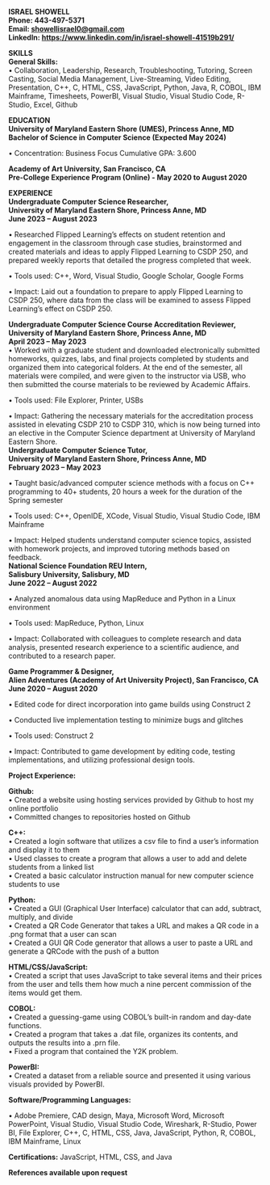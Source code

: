 **ISRAEL SHOWELL  
Phone: 443-497-5371  
Email: showellisrael0@gmail.com  
LinkedIn: https://www.linkedin.com/in/israel-showell-41519b291/**

**SKILLS  
General Skills:**  
• Collaboration, Leadership, Research, Troubleshooting, Tutoring, Screen Casting, Social Media Management, Live-Streaming, Video Editing, Presentation, C++, C, HTML, CSS, JavaScript, Python, Java, R, COBOL, IBM Mainframe, Timesheets, PowerBI, Visual Studio, Visual Studio Code, R-Studio, Excel, Github

**EDUCATION**  
**University of Maryland Eastern Shore (UMES), Princess Anne, MD  
Bachelor of Science in Computer Science (Expected May 2024)**

• Concentration: Business Focus Cumulative GPA: 3.600

**Academy of Art University, San Francisco, CA  
Pre-College Experience Program (Online) - May 2020 to August 2020**

**EXPERIENCE**  
**Undergraduate Computer Science Researcher,  
University of Maryland Eastern Shore, Princess Anne, MD  
June 2023 – August 2023**

• Researched Flipped Learning’s effects on student retention and engagement in the classroom through case studies, brainstormed and created materials and ideas to apply Flipped Learning to CSDP 250, and prepared weekly reports that detailed the progress completed that week.

• Tools used: C++, Word, Visual Studio, Google Scholar, Google Forms

• Impact: Laid out a foundation to prepare to apply Flipped Learning to CSDP 250, where data from the class will be examined to assess Flipped Learning’s effect on CSDP 250.

**Undergraduate Computer Science Course Accreditation Reviewer,  
University of Maryland Eastern Shore, Princess Anne, MD  
April 2023 – May 2023**  
• Worked with a graduate student and downloaded electronically submitted homeworks, quizzes, labs, and final projects completed by students and organized them into categorical folders. At the end of the semester, all materials were compiled, and were given to the instructor via USB, who then submitted the course materials to be reviewed by Academic Affairs.

• Tools used: File Explorer, Printer, USBs

• Impact: Gathering the necessary materials for the accreditation process assisted in elevating CSDP 210 to CSDP 310, which is now being turned into an elective in the Computer Science department at University of Maryland Eastern Shore.  
**Undergraduate Computer Science Tutor,  
University of Maryland Eastern Shore, Princess Anne, MD  
February 2023 – May 2023**

• Taught basic/advanced computer science methods with a focus on C++ programming to 40+ students, 20 hours a week for the duration of the Spring semester

• Tools used: C++, OpenIDE, XCode, Visual Studio, Visual Studio Code, IBM Mainframe

• Impact: Helped students understand computer science topics, assisted with homework projects, and improved tutoring methods based on feedback.  
**National Science Foundation REU Intern,  
Salisbury University, Salisbury, MD  
June 2022 – August 2022**

• Analyzed anomalous data using MapReduce and Python in a Linux environment

• Tools used: MapReduce, Python, Linux

• Impact: Collaborated with colleagues to complete research and data analysis, presented research experience to a scientific audience, and contributed to a research paper.

**Game Programmer & Designer,  
Alien Adventures (Academy of Art University Project), San Francisco, CA  
June 2020 – August 2020**

• Edited code for direct incorporation into game builds using Construct 2

• Conducted live implementation testing to minimize bugs and glitches

• Tools used: Construct 2

• Impact: Contributed to game development by editing code, testing implementations, and utilizing professional design tools.

**Project Experience:**

**Github:**  
• Created a website using hosting services provided by Github to host my online portfolio  
• Committed changes to repositories hosted on Github

**C++:**  
• Created a login software that utilizes a csv file to find a user’s information and display it to them  
• Used classes to create a program that allows a user to add and delete students from a linked list  
• Created a basic calculator instruction manual for new computer science students to use

**Python:**  
• Created a GUI (Graphical User Interface) calculator that can add, subtract, multiply, and divide  
• Created a QR Code Generator that takes a URL and makes a QR code in a .png format that a user can scan  
• Created a GUI QR Code generator that allows a user to paste a URL and generate a QRCode with the push of a button

**HTML/CSS/JavaScript:**  
• Created a script that uses JavaScript to take several items and their prices from the user and tells them how much a nine percent commission of the items would get them.

**COBOL:**  
• Created a guessing-game using COBOL’s built-in random and day-date functions.  
• Created a program that takes a .dat file, organizes its contents, and outputs the results into a .prn file.  
• Fixed a program that contained the Y2K problem.

**PowerBI:**  
• Created a dataset from a reliable source and presented it using various visuals provided by PowerBI.

**Software/Programming Languages:**

• Adobe Premiere, CAD design, Maya, Microsoft Word, Microsoft PowerPoint, Visual Studio, Visual Studio Code, Wireshark, R-Studio, Power BI, File Explorer, C++, C, HTML, CSS, Java, JavaScript, Python, R, COBOL, IBM Mainframe, Linux

**Certifications:** JavaScript, HTML, CSS, and Java

**References available upon request**
